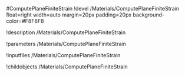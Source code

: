 <!-- MOOSE Object Documentation Stub: Remove this when content is added. -->
#ComputePlaneFiniteStrain
!devel /Materials/ComputePlaneFiniteStrain float=right width=auto margin=20px padding=20px background-color=#F8F8F8

!description /Materials/ComputePlaneFiniteStrain

!parameters /Materials/ComputePlaneFiniteStrain

!inputfiles /Materials/ComputePlaneFiniteStrain

!childobjects /Materials/ComputePlaneFiniteStrain
